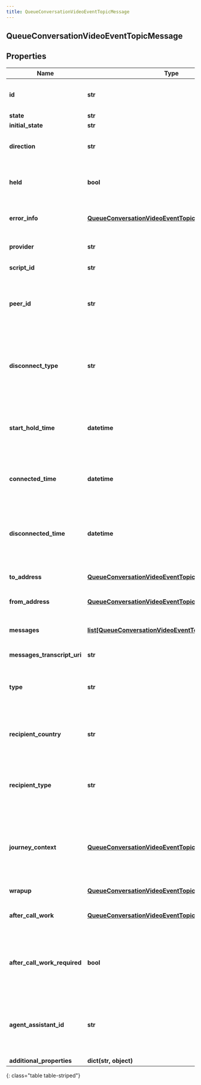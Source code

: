 ```yaml
---
title: QueueConversationVideoEventTopicMessage
---
```

## QueueConversationVideoEventTopicMessage

## Properties

|Name | Type | Description | Notes|
|------------ | ------------- | ------------- | -------------|
| **id** | **str** | A globally unique identifier for this communication. | [optional] |
| **state** | **str** |  | [optional] |
| **initial_state** | **str** |  | [optional] |
| **direction** | **str** | Whether a message is inbound or outbound. | [optional] |
| **held** | **bool** | True if this call is held and the person on this side hears silence. | [optional] |
| **error_info** | [**QueueConversationVideoEventTopicErrorDetails**](QueueConversationVideoEventTopicErrorDetails.html) | Detailed information about an error response. | [optional] |
| **provider** | **str** | The source provider of the email. | [optional] |
| **script_id** | **str** | The UUID of the script to use. | [optional] |
| **peer_id** | **str** | The id of the peer communication corresponding to a matching leg for this communication. | [optional] |
| **disconnect_type** | **str** | System defined string indicating what caused the communication to disconnect. Will be null until the communication disconnects. | [optional] |
| **start_hold_time** | **datetime** | The timestamp the email was placed on hold in the cloud clock if the email is currently on hold. | [optional] |
| **connected_time** | **datetime** | The timestamp when this communication was connected in the cloud clock. | [optional] |
| **disconnected_time** | **datetime** | The timestamp when this communication disconnected from the conversation in the provider clock. | [optional] |
| **to_address** | [**QueueConversationVideoEventTopicAddress**](QueueConversationVideoEventTopicAddress.html) | Address and name data for a call endpoint. | [optional] |
| **from_address** | [**QueueConversationVideoEventTopicAddress**](QueueConversationVideoEventTopicAddress.html) | Address and name data for a call endpoint. | [optional] |
| **messages** | [**list[QueueConversationVideoEventTopicMessageDetails]**](QueueConversationVideoEventTopicMessageDetails.html) | The messages sent on this communication channel. | [optional] |
| **messages_transcript_uri** | **str** | the messages transcript file uri. | [optional] |
| **type** | **str** | Indicates the type of message platform from which the message originated. | [optional] |
| **recipient_country** | **str** | Indicates the country where the recipient is associated in ISO 3166-1 alpha-2 format. | [optional] |
| **recipient_type** | **str** | The type of the recipient. Eg: Provisioned phoneNumber is the recipient for sms message type. | [optional] |
| **journey_context** | [**QueueConversationVideoEventTopicJourneyContext**](QueueConversationVideoEventTopicJourneyContext.html) | A subset of the Journey System&#39;s data relevant to a part of a conversation (for external linkage and internal usage/context). | [optional] |
| **wrapup** | [**QueueConversationVideoEventTopicWrapup**](QueueConversationVideoEventTopicWrapup.html) | Call wrap up or disposition data. | [optional] |
| **after_call_work** | [**QueueConversationVideoEventTopicAfterCallWork**](QueueConversationVideoEventTopicAfterCallWork.html) | A communication&#39;s after-call work data. | [optional] |
| **after_call_work_required** | **bool** | Indicates if after-call is required for a communication. Only used when the ACW Setting is Agent Requested. | [optional] |
| **agent_assistant_id** | **str** | UUID of virtual agent assistant that provide suggestions to the agent participant during the conversation. | [optional] |
| **additional_properties** | **dict(str, object)** |  | [optional] |
{: class="table table-striped"}


